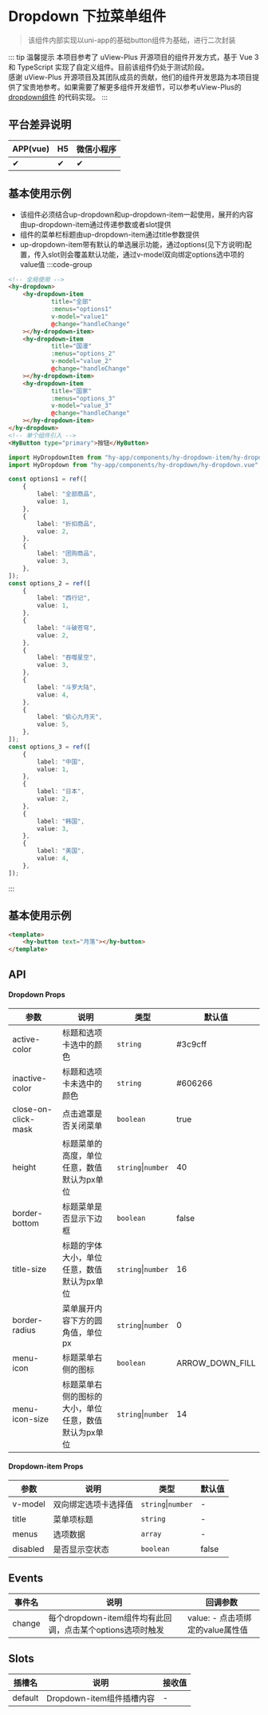 # Dropdown 下拉菜单组件
> 该组件内部实现以uni-app的基础button组件为基础，进行二次封装

::: tip 温馨提示
本项目参考了 uView-Plus 开源项目的组件开发方式，基于 Vue 3 和 TypeScript 实现了自定义组件。目前该组件仍处于测试阶段。<br>
感谢 uView-Plus 开源项目及其团队成员的贡献，他们的组件开发思路为本项目提供了宝贵地参考。如果需要了解更多组件开发细节，可以参考uView-Plus的 [dropdown组件](https://uiadmin.net/uview-plus/components/dropdown.html) 的代码实现。
:::

## 平台差异说明

| APP(vue) | H5 | 微信小程序 |
|----------|----|-------|
| ✔        | ✔  | ✔     |

## 基本使用示例
- 该组件必须结合up-dropdown和up-dropdown-item一起使用，展开的内容由up-dropdown-item通过传递参数或者slot提供
- 组件的菜单栏标题由up-dropdown-item通过title参数提供
- up-dropdown-item带有默认的单选展示功能，通过options(见下方说明)配置，传入slot则会覆盖默认功能，通过v-model双向绑定options选中项的value值
:::code-group
```html [vue]
<!-- 全局使用 -->
<hy-dropdown>
    <hy-dropdown-item
            title="全部"
            :menus="options1"
            v-model="value1"
            @change="handleChange"
    ></hy-dropdown-item>
    <hy-dropdown-item
            title="国漫"
            :menus="options_2"
            v-model="value_2"
            @change="handleChange"
    ></hy-dropdown-item>
    <hy-dropdown-item
            title="国家"
            :menus="options_3"
            v-model="value_3"
            @change="handleChange"
    ></hy-dropdown-item>
</hy-dropdown>
<!-- 单个组件引入 -->
<HyButton type="primary">按钮</HyButton>
```

```ts [.ts]
import HyDropdownItem from "hy-app/components/hy-dropdown-item/hy-dropdown-item.vue";
import HyDropdown from "hy-app/components/hy-dropdown/hy-dropdown.vue";

const options1 = ref([
    {
        label: "全部商品",
        value: 1,
    },
    {
        label: "折扣商品",
        value: 2,
    },
    {
        label: "团购商品",
        value: 3,
    },
]);
const options_2 = ref([
    {
        label: "西行记",
        value: 1,
    },
    {
        label: "斗破苍穹",
        value: 2,
    },
    {
        label: "吞噬星空",
        value: 3,
    },
    {
        label: "斗罗大陆",
        value: 4,
    },
    {
        label: "偷心九月天",
        value: 5,
    },
]);
const options_3 = ref([
    {
        label: "中国",
        value: 1,
    },
    {
        label: "日本",
        value: 2,
    },
    {
        label: "韩国",
        value: 3,
    },
    {
        label: "美国",
        value: 4,
    },
]);
```
:::

## 基本使用示例

```html
<template>
    <hy-button text="月落"></hy-button>
</template>
```

## API
#### Dropdown Props
| 参数                  | 说明                          | 类型                 | 默认值             |
|---------------------|-----------------------------|--------------------|-----------------|
| active-color        | 标题和选项卡选中的颜色                 | `string`           | #3c9cff         |
| inactive-color      | 标题和选项卡未选中的颜色                | `string`           | #606266         |
| close-on-click-mask | 点击遮罩是否关闭菜单                  | `boolean`          | true            |
| height              | 标题菜单的高度，单位任意，数值默认为px单位      | `string`\|`number` | 40              |
| border-bottom       | 标题菜单是否显示下边框                 | `boolean`          | false           |
| title-size          | 标题的字体大小，单位任意，数值默认为px单位      | `string`\|`number` | 16              |
| border-radius       | 菜单展开内容下方的圆角值，单位px           | `string`\|`number` | 0               |
| menu-icon           | 标题菜单右侧的图标                   | `boolean`          | ARROW_DOWN_FILL |
| menu-icon-size      | 标题菜单右侧的图标的大小，单位任意，数值默认为px单位 | `string`\|`number` | 14              |

#### Dropdown-item Props
| 参数       | 说明         | 类型                 | 默认值   |
|----------|------------|--------------------|-------|
| v-model  | 双向绑定选项卡选择值 | `string`\|`number` | -     |
| title    | 菜单项标题      | `string`           | -     |
| menus    | 选项数据       | `array`            | -     |
| disabled | 是否显示空状态    | `boolean`          | false |

## Events

| 事件名    | 说明                                      | 回调参数                    |
|--------|-----------------------------------------|-------------------------|
| change | 每个dropdown-item组件均有此回调，点击某个options选项时触发 | value: - 点击项绑定的value属性值 |

## Slots

| 插槽名     | 说明                  | 接收值 |
|---------|---------------------|-----|
| default | Dropdown-item组件插槽内容 | -   |


<demo-model url="pages/components/dropdown/dropdown"></demo-model>